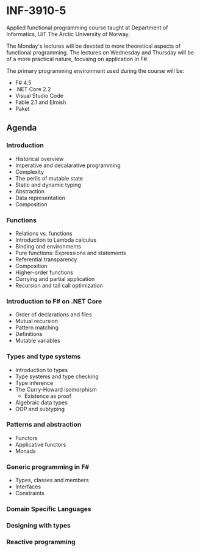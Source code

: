 # INF-3910-5

Applied functional programming course taught at Department of Informatics, UiT
The Arctic University of Norway.

The Monday's lectures will be devoted to more theoretical aspects of functional
programming. The lectures on Wednesday and Thursday will be of a more practical
nature, focusing on application in F#.

The primary programming environment used during the course will be:

* F# 4.5
* .NET Core 2.2
* Visual Studio Code
* Fable 2.1 and Elmish
* Paket

## Agenda

### Introduction

* Historical overview
* Imperative and decalarative programming
* Complexity
* The perils of mutable state
* Static and dynamic typing
* Abstraction
* Data representation
* Composition

### Functions

* Relations vs. functions
* Introduction to Lambda calculus
* Binding and environments
* Pure functions: Expressions and statements
* Referential transparency
* Composition
* Higher-order functions
* Currying and partial application
* Recursion and tail call optimization

### Introduction to F\# on .NET Core

* Order of declarations and files
* Mutual recursion
* Pattern matching
* Definitions
* Mutable variables

### Types and type systems

* Introduction to types
* Type systems and type checking
* Type inference
* The Curry-Howard isomorphism
  * Existence as proof
* Algebraic data types
* OOP and subtyping

### Patterns and abstraction

* Functors
* Applicative functors
* Monads

### Generic programming in F\#

* Types, classes and members
* Interfaces
* Constraints

### Domain Specific Languages

### Designing with types

### Reactive programming


